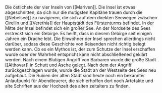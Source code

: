 Die östlichste der vier Inseln von [[Mariven]]. Die Insel ist etwas abgeschnitten, da sich nur die mutigsten Kapitäne trauen durch die [[Nebelsee]] zu navigieren, die sich auf dem direkten Seewegen zwischen Cirellin und [[Verethia]] der Hauptstadt des Fürstenturms befindet. In der Mitte der Insel befindet sich ein großer See. An der Nordseite des Sees erstreckt sich ein Gebirge. Es heißt, dass in diesem Gebirge seit einigen Jahren ein Drache lebt. Die Einwohner der Insel sprechen allerdings nicht darüber, sodass diese Geschichte von Reisenden nicht richtig belegt werden kann. Ob es ein Mythos ist, der zum Schutze der Insel erschaffen wurde oder der Wahrheit entspricht kann nicht abschließened geklärt werden. Nach einem Blutigen Angriff von Barbaren wurde die große Stadt [[Althovar]] in Schutt und Asche gelegt. Nach dem der Angriff zurückgeschlagen wurde, wurde die Stadt an der Westseite des Sees neu aufgebaut. Die Ruinen der alten Stadt sind heute noch ein bekannter Anlaufpunkt für Abendteuerer, die sich erhoffen dort noch Artefakte und alte Schriften aus der Hochzeit des alten zeitalters zu finden.